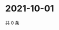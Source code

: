 # 2021-10-01

共 0 条

<!-- BEGIN WEIBO -->
<!-- 最后更新时间 Fri Oct 01 2021 08:13:33 GMT+0800 (China Standard Time) -->

<!-- END WEIBO -->
